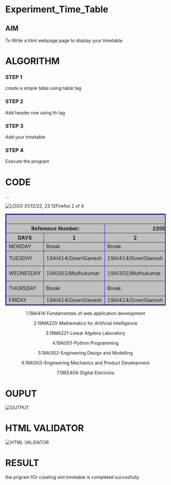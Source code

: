 # Experiment_Time_Table

## AIM
To Write a html webpage page to display your timetable.

# ALGORITHM
### STEP 1
create a simple table using table tag

### STEP 2
Add header row using th tag

### STEP 3
Add your timetable

### STEP 4
Execute the program

# CODE
...

<!DOCTYPE html>
<html lang="en">
<body>
<img src="logo.png" alt="LOGO">
<table border = "2" cellspacing="2" bordercolor="blue"
bgcolor="silver" align="center">
<tr>
<th colspan="8">TIME TABLE</th>
</tr>
<th colspan=2>Reference Number:</th>
<th colspan=2>22009434</th>
<th colspan=2>Name:</th>
<th colspan=2>JAYASRI.D</th>
31/12/22, 23:12Firefox
2 of 4
</tr>
<tr>
<th>DAYS</th>
<th>1</th>
<th>2</th>
<th>3</th>
<th>4</th>
<th rowspan="8">lunch break</th>
<th>5</th>
<th>6</th>
<th>7</th>
<th>8</th>
</tr>
<tr>
<td>MONDAY</td>
<td>Break</td>
<td>Break</td>
<td>19AI302/Muthukumar</td>
<td>19AI302/Muthukumar</td>
<td>Break</td>
<td>Break</td>
<td>Break</td>
<td>Break</td>
</tr>
<tr>
<td>TUESDAY</td>
<td>19AI414/GowriGanesh</td>
<td>19AI414/GowriGanesh</td>
<td>19MA220/Jaba Jasphin</td>
<td>19MA220/Jaba Jasphin</td>
<td>19EE404/VasanthKumar</td>
<td>19EE404/VasanthKumar</td>
<td>Break</td>
<td>Break</td>
</tr>
<tr>
<td>WEDNESDAY</td>
<td>19AI302/Muthukumar</td>
<td>19AI302/Muthukumar</td>
<td>19MA221/Jaba Jasphin</td>
<td>19MA221/Jaba Jasphin</td>
<td>19EE404/VasanthKumar</td>
<td>19EE404/VasanthKumar</td>
<td>19AI303/VigneshSekar</td>
<td>19AI303/VigneshSekar</td>
</tr>
<tr>
<td>THURSDAY</td>
<td>Break</td>
<td>Break</td>
<td>19AI414/GowriGanesh</td>
<td>19AI414/GowriGanesh</td>
<td>19AI303/VigneshSekar</td>
<td>19AI303/VigneshSekar</td>
<td>19MA220/Jaba Jasphin</td>
<td>19MA220/Jaba Jasphin</td>
</tr>
<tr>
<td>FRIDAY</td>
<td>19AI414/GowriGanesh</td>
<td>19AI414/GowriGanesh</td>
<td>19AI301/Jaba Jasphin</td>
<td>19AI301/Jaba Jasphin</td>
<td>Break</td>
<td>Break</td>
<td>Break</td>
<td>Break</td>
</tr>
</table>
<p align="center">1.19AI414-Fundamentals of web application development</p>
<p align="center">2.19MA220-Mathematics for Artificial Intelligence</p>
<p align="center">3.19MA221-Linear Algebra Laboratory</p>
<p align="center">4.19AI301-Python Programming</p>
<p align="center">5.19AI302-Engineering Design and Modelling</p>
<p align="center">6.19AI303-Engineering Mechanics and Product Development</p>
<p align="center">7.19EE404-Digital Electrons</p>
</body>
</html>


# OUPUT
![OUTPUT](http://jayasri.student.saveetha.in:8000/static/images/out.png?raw=true)



# HTML VALIDATOR
![HTML VALIDATOR](http://jayasri.student.saveetha.in:8000/static/images/valid.png?raw=true)

# RESULT 
the prigram fOr creating slot timetable is completed succesfully.
